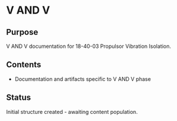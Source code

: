 # V AND V

## Purpose
V AND V documentation for 18-40-03 Propulsor Vibration Isolation.

## Contents
- Documentation and artifacts specific to V AND V phase

## Status
Initial structure created - awaiting content population.
